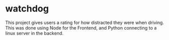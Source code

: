 # watchdog

This project gives users a rating for how distracted they were when driving. 
This was done using Node for the Frontend, and Python connecting to a linux server in the backend.
